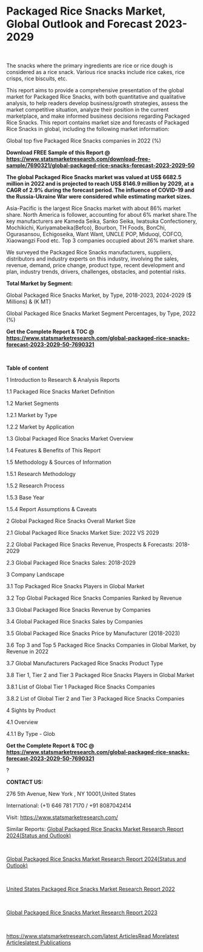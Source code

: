 <h1>Packaged Rice Snacks Market, Global Outlook and Forecast 2023-2029</h1><br/><p>The snacks where the primary ingredients are rice or rice dough is considered as a rice snack. Various rice snacks include rice cakes, rice crisps, rice biscuits, etc.</p>
 
 
 
 <p>This report aims to provide a comprehensive presentation of the global market for Packaged Rice Snacks, with both quantitative and qualitative analysis, to help readers develop business/growth strategies, assess the market competitive situation, analyze their position in the current marketplace, and make informed business decisions regarding Packaged Rice Snacks. This report contains market size and forecasts of Packaged Rice Snacks in global, including the following market information:</p>
 
 
 
 <p>Global top five Packaged Rice Snacks companies in 2022 (%)</p>
 
 
 
 <p><strong>Download FREE Sample of this Report @ <a href="https://www.statsmarketresearch.com/download-free-sample/7690321/global-packaged-rice-snacks-forecast-2023-2029-50">https://www.statsmarketresearch.com/download-free-sample/7690321/global-packaged-rice-snacks-forecast-2023-2029-50</a></strong></p>
 
 
 
 <p><strong>The global Packaged Rice Snacks market was valued at US$ 6682.5 million in 2022 and is projected to reach US$ 8146.9 million by 2029, at a <strong>CAGR</strong> of 2.9% during the forecast period. The influence of COVID-19 and the Russia-Ukraine War were considered while estimating market sizes.</strong></p>
 
 
 
 <p>Asia-Pacific is the largest Rice Snacks market with about 86% market share. North America is follower, accounting for about 6% market share.The key manufacturers are Kameda Seika, Sanko Seika, Iwatsuka Confectionery, Mochikichi, Kuriyamabeika(Befco), Bourbon, TH Foods, BonChi, Ogurasansou, Echigoseika, Want Want, UNCLE POP, Miduoqi, COFCO, Xiaowangzi Food etc. Top 3 companies occupied about 26% market share.</p>
 
 
 
 <p>We surveyed the Packaged Rice Snacks manufacturers, suppliers, distributors and industry experts on this industry, involving the sales, revenue, demand, price change, product type, recent development and plan, industry trends, drivers, challenges, obstacles, and potential risks.</p>
 
 
 
 <p><strong>Total Market by Segment:</strong></p>
 
 
 
 <p>Global Packaged Rice Snacks Market, by Type, 2018-2023, 2024-2029 ($ Millions) & (K MT)</p>
 
 
 
 <p>Global Packaged Rice Snacks Market Segment Percentages, by Type, 2022 (%)</p>
 
 
 
 <div><b>Get the Complete Report & TOC @ <a href="https://www.statsmarketresearch.com/global-packaged-rice-snacks-forecast-2023-2029-50-7690321">https://www.statsmarketresearch.com/global-packaged-rice-snacks-forecast-2023-2029-50-7690321</a></b></div>
 
 
 
 <p><br />
 
 <b>Table of content</b></p>
 
 
 
 <p>1 Introduction to Research & Analysis Reports<br />
 
 1.1 Packaged Rice Snacks Market Definition<br />
 
 1.2 Market Segments<br />
 
 1.2.1 Market by Type<br />
 
 1.2.2 Market by Application<br />
 
 1.3 Global Packaged Rice Snacks Market Overview<br />
 
 1.4 Features & Benefits of This Report<br />
 
 1.5 Methodology & Sources of Information<br />
 
 1.5.1 Research Methodology<br />
 
 1.5.2 Research Process<br />
 
 1.5.3 Base Year<br />
 
 1.5.4 Report Assumptions & Caveats<br />
 
 2 Global Packaged Rice Snacks Overall Market Size<br />
 
 2.1 Global Packaged Rice Snacks Market Size: 2022 VS 2029<br />
 
 2.2 Global Packaged Rice Snacks Revenue, Prospects & Forecasts: 2018-2029<br />
 
 2.3 Global Packaged Rice Snacks Sales: 2018-2029<br />
 
 3 Company Landscape<br />
 
 3.1 Top Packaged Rice Snacks Players in Global Market<br />
 
 3.2 Top Global Packaged Rice Snacks Companies Ranked by Revenue<br />
 
 3.3 Global Packaged Rice Snacks Revenue by Companies<br />
 
 3.4 Global Packaged Rice Snacks Sales by Companies<br />
 
 3.5 Global Packaged Rice Snacks Price by Manufacturer (2018-2023)<br />
 
 3.6 Top 3 and Top 5 Packaged Rice Snacks Companies in Global Market, by Revenue in 2022<br />
 
 3.7 Global Manufacturers Packaged Rice Snacks Product Type<br />
 
 3.8 Tier 1, Tier 2 and Tier 3 Packaged Rice Snacks Players in Global Market<br />
 
 3.8.1 List of Global Tier 1 Packaged Rice Snacks Companies<br />
 
 3.8.2 List of Global Tier 2 and Tier 3 Packaged Rice Snacks Companies<br />
 
 4 Sights by Product<br />
 
 4.1 Overview<br />
 
 4.1.1 By Type - Glob</p>
 
 
 
 <div><b>Get the Complete Report & TOC @ <a href="https://www.statsmarketresearch.com/global-packaged-rice-snacks-forecast-2023-2029-50-7690321">https://www.statsmarketresearch.com/global-packaged-rice-snacks-forecast-2023-2029-50-7690321</a></b></div>
 
 
 
 <p>? </p>
 
 
 
 <p><b>CONTACT US:</b><br />
 
 276 5th Avenue, New York , NY 10001,United States<br />
 
 International: (+1) 646 781 7170 / +91 8087042414<br />
 
 Visit: <a href="https://www.statsmarketresearch.com/">https://www.statsmarketresearch.com/</a><br />
 
 Similar Reports: <a href="https://www.statsmarketresearch.com/global-packaged-rice-snacks-forecast-2023-2029-50-7690321">Global Packaged Rice Snacks Market Research Report 2024(Status and Outlook)</a><br />
 
 <br />
 
 <a href="https://www.statsmarketresearch.com/global-packaged-rice-snacks-forecast-2023-2029-50-7690321">Global Packaged Rice Snacks Market Research Report 2024(Status and Outlook)</a><br />
 
 <br />
 
 <a href="https://www.statsmarketresearch.com/global-packaged-rice-snacks-forecast-2023-2029-50-7690321">United States Packaged Rice Snacks Market Research Report 2022</a><br />
 
 <br />
 
 <a href="https://www.statsmarketresearch.com/global-packaged-rice-snacks-forecast-2023-2029-50-7690321">Global Packaged Rice Snacks Market Research Report 2023</a><br />
 
 <br />
 
 <a href="https://gyeongbokgung.com">https://www.statsmarketresearch.com/</a><a href="https://hallyeomaritime.com">latest Articles</a><a href="https://jingwansa.com">Read More</a><a href="https://nguoiviet.jp/">latest Articles</a><a href="https://www.intelmarketresearch.com/">latest Publications</a></p>